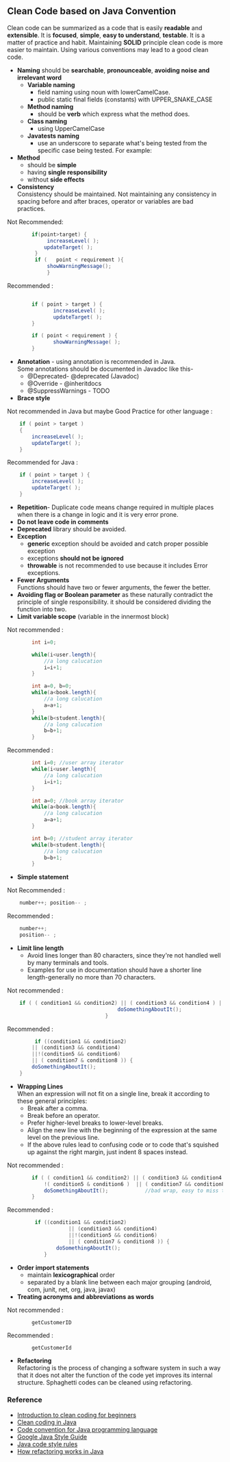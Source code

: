 ﻿## Clean Code based on Java Convention

Clean code can be summarized as a code that is easily **readable** and **extensible**. It is **focused**, **simple**, **easy to understand**, **testable**. It is a matter of practice and habit. Maintaining **SOLID** principle clean code is more easier to maintain. Using various conventions may lead to a good clean code.

- **Naming** should be  **searchable**, **pronounceable**, **avoiding noise and irrelevant word**
  - **Variable naming**
    - field naming using noun with lowerCamelCase.
    - public static final fields (constants) with UPPER_SNAKE_CASE
  - **Method naming**
    - should be **verb** which express what the method does.
  - **Class naming**
    - using UpperCamelCase
  - **Javatests naming**
    - use an underscore to separate what's being tested from the specific case being tested. For example:
- **Method**
  - should be **simple**
  - having **single responsibility**
  - without **side effects**
- **Consistency**  
  Consistency should be maintained. Not maintaining any consistency in spacing before and after braces, operator or variables are bad practices.

Not Recommended:

```java
	    if(point>target) {
	    	 increaseLevel( );
	        updateTarget( );
	     }
	     if	(	point < requirement	){
		     showWarningMessage();
		     }
```

Recommended :

```java

	    if ( point > target ) {
	    	   increaseLevel( );
	    	   updateTarget( );
	    }

	    if ( point < requirement ) {
	    	   showWarningMessage( );
	    }
```

- **Annotation** - using annotation is recommended in Java.  
  Some annotations should be documented in Javadoc like this- 
  - @Deprecated- @deprecated (Javadoc) 
  - @Override - @inheritdocs 
  - @SuppressWarnings - TODO
- **Brace style**  

Not recommended in Java but maybe Good Practice for other language :

```java
	if ( point > target )
	{
		increaseLevel( );
		updateTarget( );
	}
```

Recommended for Java :

```java
	if ( point > target ) {
		increaseLevel( );
		updateTarget( );
	}
```

- **Repetition**- Duplicate code means change required in multiple places when there is a change in logic and it is very error prone.
- **Do not leave code in comments**
- **Deprecated** library should be avoided.
- **Exception**
  - **generic** exception should be avoided and catch proper possible exception
  - exceptions **should not be ignored**
  - **throwable** is not recommended to use because it includes Error exceptions.
- **Fewer Arguments**  
  Functions should have two or fewer arguments, the fewer the better.
- **Avoiding flag or Boolean parameter** as these naturally contradict the principle of single responsibility. it should be considered dividing the function into two.
- **Limit variable scope** (variable in the innermost block)  

Not recommended :

```java
	    int i=0;

	    while(i<user.length){
	    	//a long calucation
	    	i=i+1;
	    }

	    int a=0, b=0;
	    while(a<book.length){
	    	//a long calucation
	    	a=a+1;
	    }
	    while(b<student.length){
	    	//a long calucation
	    	b=b+1;
	    }
```

Recommended :

```java
	    int i=0; //user array iterator
	    while(i<user.length){
	    	//a long calucation
	    	i=i+1;
	    }

	    int a=0; //book array iterator
	    while(a<book.length){
	    	//a long calucation
	    	a=a+1;
	    }

	    int b=0; //student array iterator
	    while(b<student.length){
	    	//a long calucation
	    	b=b+1;
	    }
```

- **Simple statement**  

Not Recommended :

```java
	number++; position-- ;
```

Recommended :

```java
	number++;
	position-- ;
```

- **Limit line length**
  - Avoid lines longer than 80 characters, since they're not handled well by many terminals and tools.
  - Examples for use in documentation should have a shorter line length-generally no more than 70 characters.

Not recommended :

```java
	if ( ( condition1 && condition2) || ( condition3 && condition4 ) || !( condition5 & condition6 )  || ( condition7 && condition8 ) ) {
					        	    doSomethingAboutIt();
					        	}
```

Recommended :

```java
	     if ((condition1 && condition2)
		|| (condition3 && condition4)
		||!(condition5 && condition6)
		|| ( condition7 & condition8 )) {
	    doSomethingAboutIt();
	}
```

- **Wrapping Lines**  
  When an expression will not fit on a single line, break it according to these general principles: 
  - Break after a comma. 
  - Break before an operator. 
  - Prefer higher-level breaks to lower-level breaks. 
  - Align the new line with the beginning of the expression at the same level on the previous line. 
  - If the above rules lead to confusing code or to code that's squished up against the right margin, just indent 8 spaces instead.

Not recommended :

```java
		if ( ( condition1 && condition2) || ( condition3 && condition4 ) ||
			!( condition5 & condition6 )  || ( condition7 && condition8 ) ) {
		    doSomethingAboutIt();            //bad wrap, easy to miss this line
		}
```

Recommended :

```java
	     if ((condition1 && condition2)
	                || (condition3 && condition4)
	                ||!(condition5 && condition6)
	                || ( condition7 & condition8 )) {
	            doSomethingAboutIt();
	        }
```

- **Order import statements**
  - maintain **lexicographical** order
  - separated by a blank line between each major grouping (android, com, junit, net, org, java, javax)
- **Treating acronyms and abbreviations as words**  

Not recommended :

```
	    getCustomerID
```

Recommended :

```
	    getCustomerId
```

- **Refactoring**  
  Refactoring is the process of changing a software system in such a way that it does not alter the function of the code yet improves its internal structure. Sphaghetti codes can be cleaned using refactoring.

### Reference

- [Introduction to clean coding for beginners](https://www.freecodecamp.org/news/clean-coding-for-beginners/)
- [Clean coding in Java](https://www.baeldung.com/java-clean-code#:~:text=Broadly,%20clean%20code%20can%20be,tutorial%20how%20this%20builds%20up.)
- [Code convention for Java programming language](https://source.android.com/setup/contribute/code-style#define-fields-in-standard-places)
- [Google Java Style Guide](https://google.github.io/styleguide/javaguide.html)
- [Java code style rules](https://source.android.com/setup/contribute/code-style#define-fields-in-standard-places)
- [How refactoring works in Java](https://codegym.cc/groups/posts/196-how-refactoring-works-in-java)
